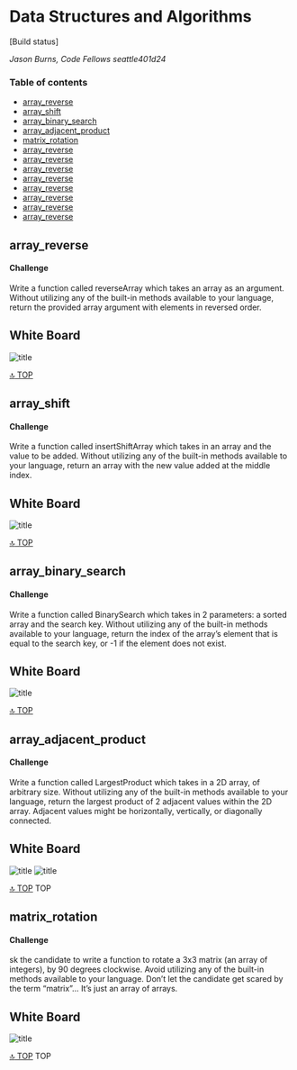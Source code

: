 # Data Structures and Algorithms

[Build status]

*Jason Burns, Code Fellows seattle401d24*
<a id="contents"></a>
### Table of contents

  * [array_reverse](#array_reverse)
  * [array_shift](#array_shift)
  * [array_binary_search](#array_binary_search)
  * [array_adjacent_product](#array_adjacent_product)
  * [matrix_rotation](#matrix_rotation)
  * [array_reverse](#array_reverse)
  * [array_reverse](#array_reverse)
  * [array_reverse](#array_reverse)
  * [array_reverse](#array_reverse)
  * [array_reverse](#array_reverse)
  * [array_reverse](#array_reverse)
  * [array_reverse](#array_reverse)
  * [array_reverse](#array_reverse)



<a id="array_reverse"></a>
## array_reverse

#### Challenge
Write a function called reverseArray which takes an array as an argument. Without utilizing any of the built-in methods available to your language, return the provided array argument with elements in reversed order.

## White Board

![title](https://github.com/jasonb315/data-structures-and-algorithms/blob/master/assets/reverseArray.jpg)

[:top: TOP](#contents)


<a id="array_shift"></a>
## array_shift

#### Challenge
Write a function called insertShiftArray which takes in an array and the value to be added. Without utilizing any of the built-in methods available to your language, return an array with the new value added at the middle index.

## White Board

![title](https://github.com/jasonb315/data-structures-and-algorithms/blob/master/assets/arrayShift.jpg)

[:top: TOP](#contents)


<a id="array_binary_search"></a>
## array_binary_search

#### Challenge
Write a function called BinarySearch which takes in 2 parameters: a sorted array and the search key. Without utilizing any of the built-in methods available to your language, return the index of the array’s element that is equal to the search key, or -1 if the element does not exist.

## White Board

![title](https://github.com/jasonb315/data-structures-and-algorithms/blob/master/assets/ArrayBinarySearch.jpg)

[:top: TOP](#contents)

<a id="array_adjacent_product"></a>
## array_adjacent_product

#### Challenge
Write a function called LargestProduct which takes in a 2D array, of arbitrary size.
Without utilizing any of the built-in methods available to your language, return the largest product of 2 adjacent values within the 2D array.
Adjacent values might be horizontally, vertically, or diagonally connected.

## White Board

![title](https://github.com/jasonb315/data-structures-and-algorithms/blob/master/assets/largestProduct1.jpg)
![title](https://github.com/jasonb315/data-structures-and-algorithms/blob/master/assets/largestProduct2.jpg)

[:top: TOP](#contents) TOP

<a id="matrix_rotation"></a>
## matrix_rotation

#### Challenge
sk the candidate to write a function to rotate a 3x3 matrix (an array of integers), by 90 degrees clockwise.
Avoid utilizing any of the built-in methods available to your language.
Don’t let the candidate get scared by the term “matrix”… It’s just an array of arrays.

## White Board

![title](https://github.com/jasonb315/data-structures-and-algorithms/blob/master/assets/largestProduct1.jpg)

[:top: TOP](#contents) TOP

